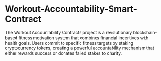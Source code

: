 # Workout-Accountability-Smart-Contract
The Workout Accountability Contracts project is a revolutionary blockchain-based fitness motivation system that combines financial incentives with health goals. Users commit to specific fitness targets by staking cryptocurrency tokens, creating a powerful accountability mechanism that either rewards success or donates failed stakes to charity.
